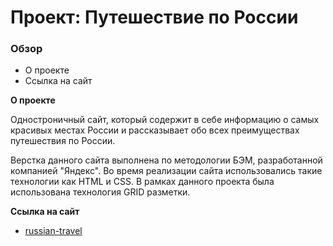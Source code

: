 # Проект: Путешествие по России

### Обзор
* О проекте
* Ссылка на сайт

**О проекте**

Одностроничный сайт, который содержит в себе информацию о самых красивых местах России и рассказывает обо всех преимуществах путешествия по России.

Верстка данного сайта выполнена по методологии БЭМ, разработанной компанией "Яндекс". Во время реализации сайта использовались такие технологии как HTML и CSS.
В рамках данного проекта была использована технология GRID разметки.


**Ссылка на сайт**

* [russian-travel](https://tinatezadova.github.io/russian-travel/index.html)

